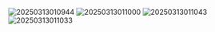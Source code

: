 ![20250313010944](https://github.com/user-attachments/assets/d8ab84de-c9a4-4258-9551-69249d66863c)
![20250313011000](https://github.com/user-attachments/assets/6cefe8e5-a62e-46ed-94b8-8316deebd5ad)
![20250313011043](https://github.com/user-attachments/assets/0d05f90e-fcc2-4da0-8b18-7bf13ef70eb3)
![20250313011033](https://github.com/user-attachments/assets/1fde5f7a-21e1-4072-8eaf-3bc14fd6640f)
